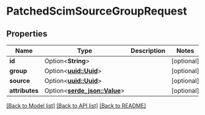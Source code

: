 # PatchedScimSourceGroupRequest

## Properties

Name | Type | Description | Notes
------------ | ------------- | ------------- | -------------
**id** | Option<**String**> |  | [optional]
**group** | Option<[**uuid::Uuid**](uuid::Uuid.md)> |  | [optional]
**source** | Option<[**uuid::Uuid**](uuid::Uuid.md)> |  | [optional]
**attributes** | Option<[**serde_json::Value**](.md)> |  | [optional]

[[Back to Model list]](../README.md#documentation-for-models) [[Back to API list]](../README.md#documentation-for-api-endpoints) [[Back to README]](../README.md)



